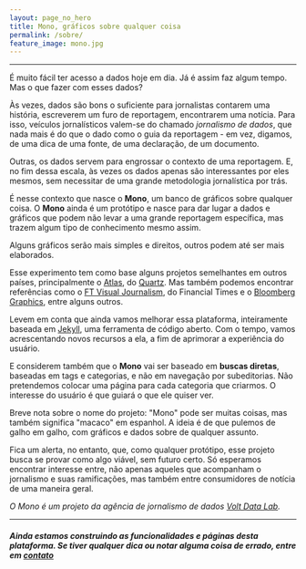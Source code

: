 ```yaml
---
layout: page_no_hero
title: Mono, gráficos sobre qualquer coisa
permalink: /sobre/
feature_image: mono.jpg
---
```


___

É muito fácil ter acesso a dados hoje em dia. Já é assim faz algum tempo. Mas o que fazer com esses dados?

Às vezes, dados são bons o suficiente para jornalistas contarem uma história, escreverem um furo de reportagem, encontrarem uma notícia. Para isso, veículos jornalísticos valem-se do chamado *jornalismo de dados*, que nada mais é do que o dado como o guia da reportagem - em vez, digamos, de uma dica de uma fonte, de uma declaração, de um documento.

Outras, os dados servem para engrossar o contexto de uma reportagem. E, no fim dessa escala, às vezes os dados apenas são interessantes por eles mesmos, sem necessitar de uma grande metodologia jornalística por trás.

É nesse contexto que nasce o **Mono**, um banco de gráficos sobre qualquer coisa. O **Mono** ainda é um protótipo e nasce para dar lugar a dados e gráficos que podem não levar a uma grande reportagem específica, mas trazem algum tipo de conhecimento mesmo assim.

Alguns gráficos serão mais simples e direitos, outros podem até ser mais elaborados.

Esse experimento tem como base alguns projetos semelhantes em outros países, principalmente o [Atlas](https://www.theatlas.com), do [Quartz](https://qz.com/). Mas também podemos encontrar referências como o [FT Visual Journalism](https://www.ft.com/visual-journalism), do Financial Times e o [Bloomberg Graphics](https://www.bloomberg.com/graphics), entre alguns outros.

Levem em conta que ainda vamos melhorar essa plataforma, inteiramente baseada em [Jekyll](https://jekyllrb.com/), uma ferramenta de código aberto. Com o tempo, vamos acrescentando novos recursos a ela, a fim de aprimorar a experiência do usuário.

E considerem também que o **Mono** vai ser baseado em **buscas diretas**, baseadas em tags e categorias, e não em navegação por subeditorias. Não pretendemos colocar uma página para cada categoria que criarmos. O interesse do usuário é que guiará o que ele quiser ver.

Breve nota sobre o nome do projeto: "Mono" pode ser muitas coisas, mas também significa "macaco" em espanhol. A ideia é de que pulemos de galho em galho, com gráficos e dados sobre de qualquer assunto.

Fica um alerta, no entanto, que, como qualquer protótipo, esse projeto busca se provar como algo viável, sem futuro certo. Só esperamos encontrar interesse entre, não apenas aqueles que acompanham o jornalismo e suas ramificações, mas também entre consumidores de notícia de uma maneira geral.

*O Mono é um projeto da agência de jornalismo de dados [Volt Data Lab](https://voltdata.info).*

---

##### **Ainda estamos construindo as funcionalidades e páginas desta plataforma. Se tiver qualquer dica ou notar alguma coisa de errado, entre em [contato](/contato)**

